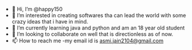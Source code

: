 - 👋 Hi, I’m @happy150
- 👀 I’m interested in creating softwares tha can lead the world with some crazy ideas that i have in mind.
- 🌱 I’m currently learning java and python and am an 18 year old student
- 💞️ I’m looking to collaborate on well that is directionless as of now.
- 📫 How to reach me -my email id is asmi.jain2104@gmail.com

<!---
happy150/happy150 is a ✨ special ✨ repository because its `README.md` (this file) appears on your GitHub profile.
You can click the Preview link to take a look at your changes.
--->
